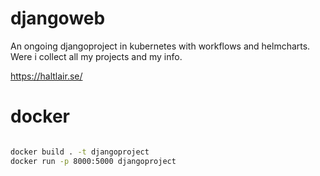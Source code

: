 # djangoweb
An ongoing djangoproject in kubernetes with workflows and helmcharts.
Were i collect all my projects and my info.


https://haltlair.se/  



# docker

```bash

docker build . -t djangoproject
docker run -p 8000:5000 djangoproject



```


